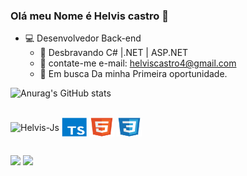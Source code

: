 ### Olá meu Nome é Helvis castro 👋

- 💻 Desenvolvedor Back-end
  - 🌱 Desbravando C# |.NET | ASP.NET
   - 👯 contate-me e-mail: helviscastro4@gmail.com
    - 🎉 Em busca Da minha Primeira oportunidade.
  
![Anurag's GitHub stats](https://github-readme-stats.vercel.app/api?username=helviuni9&show_icons=true&theme=radical)


<div style="display: inline_block"><br>
  <img align="center" alt="Helvis-Js" height="30" width="40" src="https://img.icons8.com/?size=100&id=Fycm8TUhWmFU&format=png&color=000000">
  <img align="center" alt="Helvis-Ts" height="30" width="40" src="https://raw.githubusercontent.com/devicons/devicon/master/icons/typescript/typescript-plain.svg">
  <img align="center" alt="Helvis-HTML" height="30" width="40" src="https://raw.githubusercontent.com/devicons/devicon/master/icons/html5/html5-original.svg">
  <img align="center" alt="Helvis-CSS" height="30" width="40" src="https://raw.githubusercontent.com/devicons/devicon/master/icons/css3/css3-original.svg"      
</div>

##

<div>
  <a href="https://www.linkedin.com/in/helviscastro" target="_blank"><img src="https://img.shields.io/badge/LinkedIn-0077B5?style=for-the-badge&logo=linkedin&logoColor=white"></a> 
   <a href="https://www.linkedin.com/in/helviscastro" target="_blank"><img src="https://img.shields.io/badge/Node.js-43853D?style=for-the-badge&logo=node.js&logoColor=white"></a> 
</div>
